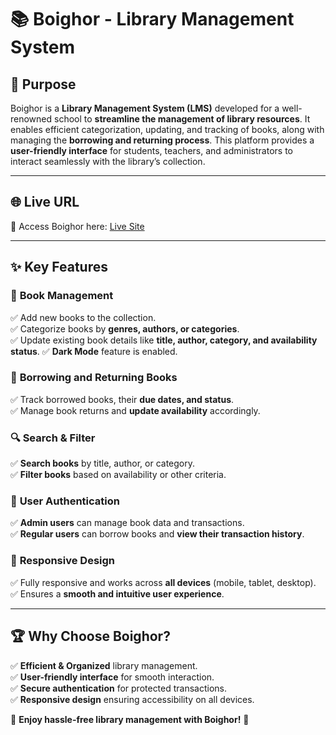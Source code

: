 # 📚 Boighor - Library Management System

## 🎯 Purpose

Boighor is a **Library Management System (LMS)** developed for a well-renowned school to **streamline the management of library resources**. It enables efficient categorization, updating, and tracking of books, along with managing the **borrowing and returning process**. This platform provides a **user-friendly interface** for students, teachers, and administrators to interact seamlessly with the library’s collection.

---

## 🌐 Live URL

🔗 Access Boighor here: [Live Site](https://boighor-shafin.netlify.app/)

---

## ✨ Key Features

### 📖 **Book Management**

✅ Add new books to the collection.  
✅ Categorize books by **genres, authors, or categories**.  
✅ Update existing book details like **title, author, category, and availability status**.
✅ **Dark Mode** feature is enabled.

### 🔄 **Borrowing and Returning Books**

✅ Track borrowed books, their **due dates, and status**.  
✅ Manage book returns and **update availability** accordingly.

### 🔍 **Search & Filter**

✅ **Search books** by title, author, or category.  
✅ **Filter books** based on availability or other criteria.

### 🔑 **User Authentication**

✅ **Admin users** can manage book data and transactions.  
✅ **Regular users** can borrow books and **view their transaction history**.

### 📱 **Responsive Design**

✅ Fully responsive and works across **all devices** (mobile, tablet, desktop).  
✅ Ensures a **smooth and intuitive user experience**.

---

## 🏆 Why Choose Boighor?

✅ **Efficient & Organized** library management.  
✅ **User-friendly interface** for smooth interaction.  
✅ **Secure authentication** for protected transactions.  
✅ **Responsive design** ensuring accessibility on all devices.

📖 **Enjoy hassle-free library management with Boighor!** 🚀
